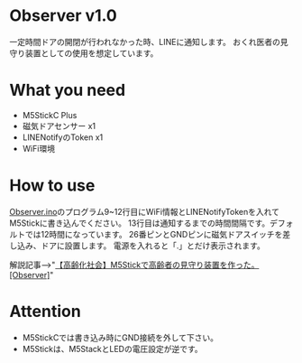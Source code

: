 # Observer v1.0
一定時間ドアの開閉が行われなかった時、LINEに通知します。
おくれ医者の見守り装置としての使用を想定しています。

# What you need
- M5StickC Plus
- 磁気ドアセンサー x1
- LINENotifyのToken x1
- WiFi環境

# How to use
[Observer.ino](https://github.com/11104/Observer/blob/main/Observer/Observer.ino)のプログラム9~12行目にWiFi情報とLINENotifyTokenを入れてM5Stickに書き込んでください。
13行目は通知するまでの時間間隔です。デフォルトでは12時間になっています。
26番ピンとGNDピンに磁気ドアスイッチを差し込み、ドアに設置します。
電源を入れると「.」とだけ表示されます。

解説記事-->"[【高齢化社会】M5Stickで高齢者の見守り装置を作った。[Observer]](https://qiita.com/nih/items/a832ae7ad478fdb6e4ab)"

# Attention
- M5StickCでは書き込み時にGND接続を外して下さい。
- M5Stickは、M5StackとLEDの電圧設定が逆です。